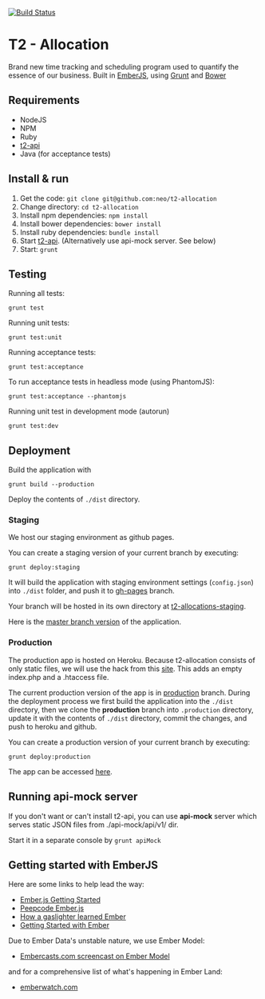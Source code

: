 [![Build Status](https://magnum.travis-ci.com/neo/t2-allocation.png?token=cbFumu6XwVNSbYuFchBc)](https://magnum.travis-ci.com/neo/t2-allocation)
# T2 - Allocation 

Brand new time tracking and scheduling program used to quantify the essence of our business. Built
in [EmberJS](http://emberjs.com), using [Grunt](http://gruntjs.com) and [Bower](http://bower.io)

## Requirements

* NodeJS
* NPM
* Ruby
* [t2-api](http://github.com/neo/t2-api)
* Java (for acceptance tests)


## Install & run

1. Get the code: `git clone git@github.com:neo/t2-allocation`
1. Change directory: `cd t2-allocation`
1. Install npm dependencies: `npm install`
1. Install bower dependencies: `bower install`
1. Install ruby dependencies:  `bundle install`
1. Start [t2-api](https://github.com/neo/t2-api#start-the-server). (Alternatively use api-mock
server. See below)
1. Start: `grunt`

## Testing

Running all tests:

    grunt test

Running unit tests:

    grunt test:unit

Running acceptance tests:

    grunt test:acceptance

To run acceptance tests in headless mode (using PhantomJS):

    grunt test:acceptance --phantomjs

Running unit test in development mode (autorun)

    grunt test:dev

## Deployment

Build the application with

    grunt build --production

Deploy the contents of `./dist` directory.

### Staging

We host our staging environment as github pages.

You can create a staging version of your current branch by executing:

    grunt deploy:staging

It will build the application with staging environment settings (`config.json`) into `./dist` folder,
and push it to [gh-pages](https://github.com/neo/t2-allocation/tree/gh-pages) branch.

Your branch will be hosted in its own directory at
[t2-allocations-staging](http://neo.github.io/t2-allocation/index.html).

Here is the [master branch version](http://neo.github.io/t2-allocation/master/) of the application.

### Production

The production app is hosted on Heroku. Because t2-allocation consists of only static files,
we will use the hack from this [site](http://kennethreitz.org/static-sites-on-heroku-cedar/). This
adds an empty index.php and a .htaccess file.

The current production version of the app is in [production](https://github.com/neo/t2-allocation/tree/production)
branch. During the deployment process we first build the application into the `./dist` directory,
then we clone the **production** branch into `.production` directory, update it with the contents of
`./dist` directory, commit the changes, and push to heroku and github.

You can create a production version of your current branch by executing:

    grunt deploy:production

The app can be accessed [here](http://t2-allocation.herokuapp.com).

## Running api-mock server

If you don't want or can't install t2-api, you can use **api-mock** server which serves static
JSON files from ./api-mock/api/v1/ dir. 

Start it in a separate console by `grunt apiMock`

## Getting started with EmberJS

Here are some links to help lead the way:

- [Ember.js Getting Started](http://emberjs.com/guides/getting-started/)
- [Peepcode Ember.js](https://peepcode.com/products/emberjs)
- [How a gaslighter learned Ember](http://www.youtube.com/watch?v=LyHK18s9taM)
- [Getting Started with Ember](http://tech.pro/tutorial/1166/getting-started-with-emberjs)

Due to Ember Data's unstable nature, we use Ember Model:

- [Embercasts.com screencast on Ember Model](http://www.embercasts.com/episodes/getting-started-with-ember-model)

and for a comprehensive list of what's happening in Ember Land:

- [emberwatch.com](http://emberwatch.com/)
